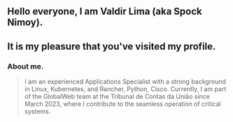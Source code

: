 ## Hello everyone, I am Valdir Lima (aka Spock Nimoy). 

## It is my pleasure that you've visited my profile.


### About me.

>I am an experienced Applications Specialist with a strong background in Linux, Kubernetes, and Rancher, Python, Cisco. Currently, I am part of the GlobalWeb team at the Tribunal de Contas da União since March 2023, where I contribute to the seamless operation of critical systems.
<!--
**SpockIsCoding/SpockIsCoding** is a ✨ _special_ ✨ repository because its `README.md` (this file) appears on your GitHub profile.

Here are some ideas to get you started:

- 🔭 I’m currently working on ...
- 🌱 I’m currently learning ...
- 👯 I’m looking to collaborate on ...
- 🤔 I’m looking for help with ...
- 💬 Ask me about ...
- 📫 How to reach me: ...
- 😄 Pronouns: ...
- ⚡ Fun fact: ...
-->
